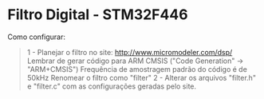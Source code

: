 # Filtro Digital - STM32F446

Como configurar:
> 1 - Planejar o filtro no site: http://www.micromodeler.com/dsp/
Lembrar de gerar código para ARM CMSIS ("Code Generation" → "ARM+CMSIS")
Frequência de amostragem padrão do código é de 50kHz
Renomear o filtro como "filter"
> 2 - Alterar os arquivos "filter.h" e "filter.c" com as configurações geradas pelo site.
